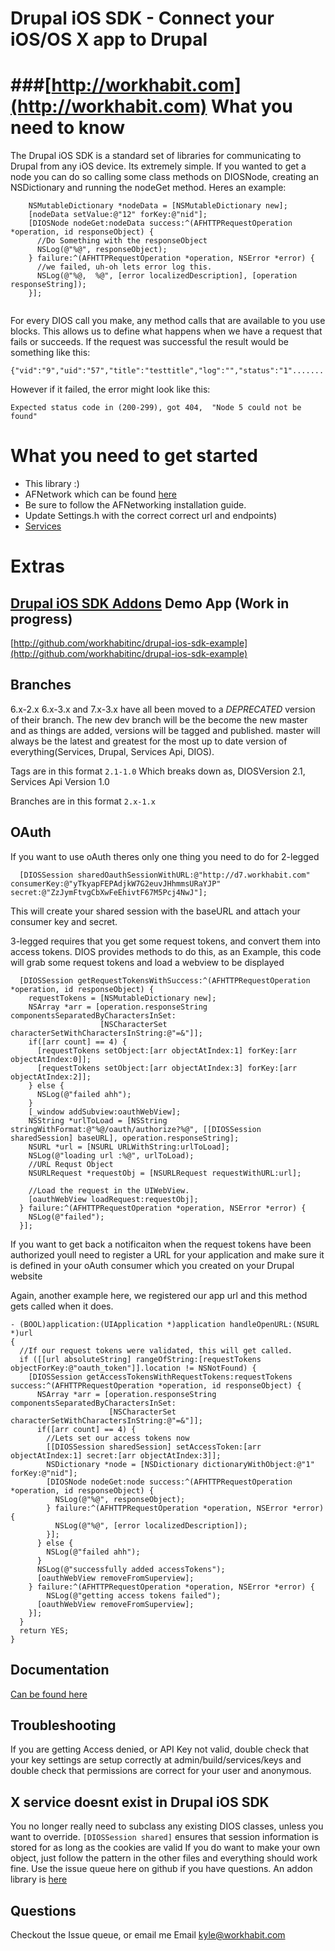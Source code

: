 Drupal iOS SDK - Connect your iOS/OS X app to Drupal
================================
###[http://workhabit.com](http://workhabit.com)
What you need to know
================================
The Drupal iOS SDK is a standard set of libraries for communicating to Drupal from any iOS device. Its extremely simple.
If you wanted to get a node you can do so calling some class methods on DIOSNode, creating an 
NSDictionary and running the nodeGet method.  Heres an example:

```obj-c
    NSMutableDictionary *nodeData = [NSMutableDictionary new];
    [nodeData setValue:@"12" forKey:@"nid"];
    [DIOSNode nodeGet:nodeData success:^(AFHTTPRequestOperation *operation, id responseObject) {
      //Do Something with the responseObject
      NSLog(@"%@", responseObject);
    } failure:^(AFHTTPRequestOperation *operation, NSError *error) {
      //we failed, uh-oh lets error log this.
      NSLog(@"%@,  %@", [error localizedDescription], [operation responseString]);    
    }];
    
```
For every DIOS call you make, any method calls that are available to you use blocks. 
This allows us to define what happens when we have a request that fails or succeeds. 
If the request was successful the result would be something like this:

    {"vid":"9","uid":"57","title":"testtitle","log":"","status":"1".......
    
However if it failed, the error might look like this:

    Expected status code in (200-299), got 404,  "Node 5 could not be found"
    
What you need to get started
================================
* This library :) 
* AFNetwork which can be found [here](https://github.com/AFNetworking/AFNetworking)
* Be sure to follow the AFNetworking installation guide.
* Update Settings.h with the correct correct url and endpoints)
* [Services](http://drupal.org/project/services)


Extras
===============================
[Drupal iOS SDK Addons](https://github.com/utneon/drupal-ios-sdk-addons)
Demo App (Work in progress)
--------------------
[http://github.com/workhabitinc/drupal-ios-sdk-example](http://github.com/workhabitinc/drupal-ios-sdk-example)

Branches
--------------------
6.x-2.x 6.x-3.x and 7.x-3.x have all been moved to a  *DEPRECATED* version of their branch.
The new dev branch will be the become the new master and as things are added, versions will be tagged and published.
master will always be the latest and greatest for the most up to date version of everything(Services, Drupal, Services Api, DIOS).

Tags are in this format
`2.1-1.0` Which breaks down as, DIOSVersion 2.1, Services Api Version 1.0

Branches are in this format
`2.x-1.x`

OAuth
--------------------
If you want to use oAuth theres only one thing you need to do for 2-legged
```obj-c
  [DIOSSession sharedOauthSessionWithURL:@"http://d7.workhabit.com" consumerKey:@"yTkyapFEPAdjkW7G2euvJHhmmsURaYJP" secret:@"ZzJymFtvgCbXwFeEhivtF67M5Pcj4NwJ"];
```
This will create your shared session with the baseURL and attach your consumer key and secret.

3-legged requires that you get some request tokens, and convert them into access tokens.
DIOS provides methods to do this, as an Example, this code will grab some request tokens and load a webview to be displayed

```obj-c
  [DIOSSession getRequestTokensWithSuccess:^(AFHTTPRequestOperation *operation, id responseObject) {
    requestTokens = [NSMutableDictionary new];
    NSArray *arr = [operation.responseString componentsSeparatedByCharactersInSet:
                    [NSCharacterSet characterSetWithCharactersInString:@"=&"]];
    if([arr count] == 4) {
      [requestTokens setObject:[arr objectAtIndex:1] forKey:[arr objectAtIndex:0]];
      [requestTokens setObject:[arr objectAtIndex:3] forKey:[arr objectAtIndex:2]];
    } else {
      NSLog(@"failed ahh");
    }
    [_window addSubview:oauthWebView];
    NSString *urlToLoad = [NSString stringWithFormat:@"%@/oauth/authorize?%@", [[DIOSSession sharedSession] baseURL], operation.responseString];
    NSURL *url = [NSURL URLWithString:urlToLoad];
    NSLog(@"loading url :%@", urlToLoad);
    //URL Requst Object
    NSURLRequest *requestObj = [NSURLRequest requestWithURL:url];

    //Load the request in the UIWebView.
    [oauthWebView loadRequest:requestObj];
  } failure:^(AFHTTPRequestOperation *operation, NSError *error) {
    NSLog(@"failed");
  }];
```

If you want to get back a notificaiton when the request tokens have been authorized youll need to register a URL
for your application and make sure it is defined in your oAuth consumer which you created on your Drupal website

Again, another example here, we registered our app url and this method gets called when it does.

```obj-c
- (BOOL)application:(UIApplication *)application handleOpenURL:(NSURL *)url
{
  //If our request tokens were validated, this will get called.
  if ([[url absoluteString] rangeOfString:[requestTokens objectForKey:@"oauth_token"]].location != NSNotFound) {
    [DIOSSession getAccessTokensWithRequestTokens:requestTokens success:^(AFHTTPRequestOperation *operation, id responseObject) {
      NSArray *arr = [operation.responseString componentsSeparatedByCharactersInSet:
                      [NSCharacterSet characterSetWithCharactersInString:@"=&"]];
      if([arr count] == 4) {
        //Lets set our access tokens now
        [[DIOSSession sharedSession] setAccessToken:[arr objectAtIndex:1] secret:[arr objectAtIndex:3]];
        NSDictionary *node = [NSDictionary dictionaryWithObject:@"1" forKey:@"nid"];
        [DIOSNode nodeGet:node success:^(AFHTTPRequestOperation *operation, id responseObject) {
          NSLog(@"%@", responseObject);
        } failure:^(AFHTTPRequestOperation *operation, NSError *error) {
          NSLog(@"%@", [error localizedDescription]);
        }];
      } else {
        NSLog(@"failed ahh");
      }
      NSLog(@"successfully added accessTokens");
      [oauthWebView removeFromSuperview];
    } failure:^(AFHTTPRequestOperation *operation, NSError *error) {
        NSLog(@"getting access tokens failed");
      [oauthWebView removeFromSuperview];
    }];
  }
  return YES;
}
```
Documentation
-----------
[Can be found here](https://github.com/workhabitinc/drupal-ios-sdk/wiki/drupal-ios-sdk-2.0)

Troubleshooting
----------
If you are getting Access denied, or API Key not valid, double check that your key settings are setup correctly at admin/build/services/keys and double check that permissions are correct for your user and anonymous.

X service doesnt exist in Drupal iOS SDK
----------
You no longer really need to subclass any existing DIOS classes, unless you want to override.
`[DIOSSession shared]` ensures that session information is stored for as long as the cookies are valid
If you do want to make your own object, just follow the pattern in the other files and everything should work fine.
Use the issue queue here on github if you have questions. An addon library is [here](https://github.com/utneon/drupal-ios-sdk-addons)

Questions
----------
Checkout the Issue queue, or email me
Email kyle@workhabit.com
